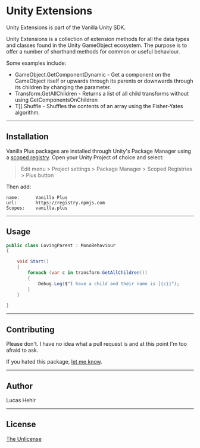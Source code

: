 # Unity Extensions

Unity Extensions is part of the Vanilla Unity SDK.

Unity Extensions is a collection of extension methods for all the data types and classes found in the Unity GameObject ecosystem. The purpose is to offer a number of shorthand methods for common or useful behaviour.

Some examples include:

+ GameObject.GetComponentDynamic - Get a component on the GameObject itself or upwards through its parents or downwards through its children by changing the parameter.
+ Transform.GetAllChildren - Returns a list of all child transforms without using GetComponentsOnChildren<Transform>
+ T[].Shuffle - Shuffles the contents of an array using the Fisher-Yates algorithm.

---

## Installation

Vanilla Plus packages are installed through Unity's Package Manager using a [scoped registry](https://docs.unity3d.com/Manual/upm-scoped.html). Open your Unity Project of choice and select:

> Edit menu > Project settings > Package Manager > Scoped Registries > Plus button

Then add:


	name:      Vanilla Plus
	url:       https://registry.npmjs.com
	Scopes:    vanilla.plus

---

## Usage



```csharp
public class LovingParent : MonoBehaviour 
{

	void Start()
	{
		foreach (var c in transform.GetAllChildren()) 
		{
			Debug.Log($"I have a child and their name is [{c}]");
		}
	}

}
```

---

## Contributing
Please don't. I have no idea what a pull request is and at this point I'm too afraid to ask.

If you hated this package, [let me know](mailto:lucas@vanilla.plus).

---

## Author

Lucas Hehir

---

## License
[The Unlicense](https://unlicense.org/)